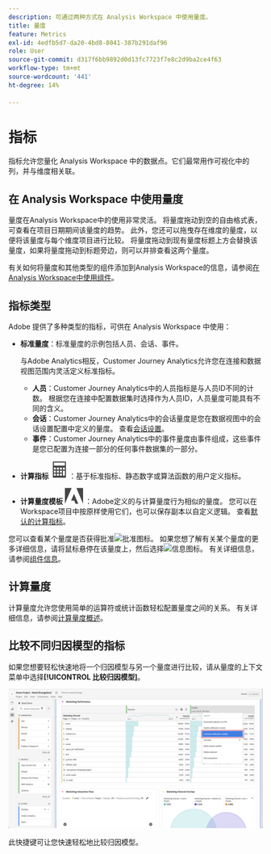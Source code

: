 ```yaml
---
description: 可通过两种方式在 Analysis Workspace 中使用量度。
title: 量度
feature: Metrics
exl-id: 4edfb5d7-da20-4bd8-8041-387b291daf96
role: User
source-git-commit: d317f6bb9892d0d13fc7723f7e8c2d9ba2ce4f63
workflow-type: tm+mt
source-wordcount: '441'
ht-degree: 14%

---
```


# 指标

指标允许您量化 Analysis Workspace 中的数据点。它们最常用作可视化中的列，并与维度相关联。

## 在 Analysis Workspace 中使用量度

量度在Analysis Workspace中的使用非常灵活。 将量度拖动到空的自由格式表，可查看在项目日期期间该量度的趋势。 此外，您还可以拖曳存在维度的量度，以便将该量度与每个维度项目进行比较。 将量度拖动到现有量度标题上方会替换该量度，如果将量度拖动到标题旁边，则可以并排查看这两个量度。

有关如何将量度和其他类型的组件添加到Analysis Workspace的信息，请参阅[在Analysis Workspace中使用组件](/help/components/use-components-in-workspace.md)。


## 指标类型

Adobe 提供了多种类型的指标，可供在 Analysis Workspace 中使用：


* **标准量度**：标准量度的示例包括人员、会话、事件。

  与Adobe Analytics相反，Customer Journey Analytics允许您在连接和数据视图范围内灵活定义标准指标。

   * **人员**：Customer Journey Analytics中的人员指标是与人员ID不同的计数。 根据您在连接中配置数据集时选择作为人员ID，人员量度可能具有不同的含义。
   * **会话**：Customer Journey Analytics中的会话量度是您在数据视图中的会话设置配置中定义的量度。 查看[会话设置](/help/data-views/session-settings.md)。
   * **事件**：Customer Journey Analytics中的事件量度由事件组成，这些事件是您已配置为连接一部分的任何事件数据集的一部分。

* **计算指标** ![计算器](/help/assets/icons/Calculator.svg)：基于标准指标、静态数字或算法函数的用户定义指标。

* **计算量度模板** ![AdobeLogoSmall](/help/assets/icons/AdobeLogoSmall.svg) ：Adobe定义的与计算量度行为相似的量度。 您可以在Workspace项目中按原样使用它们，也可以保存副本以自定义逻辑。 查看[默认的计算指标](calc-metrics/cm-workflow/../default-calcmetrics.md)。

您可以查看某个量度是否获得批准![批准图标](https://spectrum.adobe.com/static/icons/ui_18/CheckmarkSize100.svg)。 如果您想了解有关某个量度的更多详细信息，请将鼠标悬停在该量度上，然后选择![信息图标](https://spectrum.adobe.com/static/icons/workflow_18/Smock_InfoOutline_18_N.svg)。 有关详细信息，请参阅[组件信息](use-components-in-workspace.md#component-info)。



## 计算量度

计算量度允许您使用简单的运算符或统计函数轻松配置量度之间的关系。 有关详细信息，请参阅[计算量度概述](/help/components/calc-metrics/calc-metr-overview.md)。

<!--

There are several ways to create calculated metrics. See [Create calculated metrics]()

### Create calculated metrics for all projects

You can use the calculated metric builder to create calculated metrics. When created in this way, calculated metrics are available in the component list and can then be used in projects throughout your organization. 

For information about how to access the calculated metrics builder, see [Build metrics](/help/components/calc-metrics/cm-workflow/cm-build-metrics.md).

### Create calculated metrics for a single project

You can create quick calculated metrics that are available only for the project where they were created.

To create a calculated metric for a single project:

1. In Analysis Workspace, open the project where you want to create the calculated metric.

1. In a freeform table, select **[!UICONTROL Create metric from selection]** from the context menu in a column header.

   ![Workspace panel highlighting Create from selection](assets/create-metric-from-selection.png)

1. To create a calculated metric for this project only, choose from the following options:

   * [!UICONTROL **Divide**]
   
   * [!UICONTROL **Subtract**]

   * [!UICONTROL **Add**]

   * [!UICONTROL **Multiply**]

   Or, to open the calculated metric builder and create the calculated metric for all projects, select [!UICONTROL **Open in Calculated Metric Builder**], then continue with [Build metrics](/help/components/calc-metrics/cm-workflow/cm-build-metrics.md).


<!-- This video really shows an AA example using hits, etc.  Not suitable for CJA... >
+++ See the following video on how to create an implementation-less calculated metric from within Analysis Workspace.

[Calculated Metrics: Implementation-less metrics](https://experienceleague.adobe.com/docs/analytics-learn/tutorials/components/calculated-metrics/calculated-metrics-implementationless-metrics.html) (3:42)


>[!VIDEO](https://video.tv.adobe.com/v/25407/?quality=12)

+++

-->

## 比较不同归因模型的指标

如果您想要轻松快速地将一个归因模型与另一个量度进行比较，请从量度的上下文菜单中选择&#x200B;**[!UICONTROL 比较归因模型]**。

![Workspace面板高亮显示比较归因模型](assets/compare-attribution.png)

此快捷键可让您快速轻松地比较归因模型。
